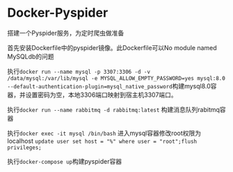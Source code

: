 # Docker-Pyspider
搭建一个Pyspider服务，为定时爬虫做准备

首先安装Dockerfile中的pyspider镜像。此Dockerfile可以No module named MySQLdb的问题

执行`docker run --name mysql -p 3307:3306 -d -v /data/mysql:/var/lib/mysql -e MYSQL_ALLOW_EMPTY_PASSWORD=yes mysql:8.0 --default-authentication-plugin=mysql_native_password`构建mysql8.0容器，并设置密码为空，本地3306端口映射到宿主机3307端口。

执行`docker run --name rabbitmq -d rabbitmq:latest` 构建消息队列rabitmq容器

执行`docker exec -it mysql /bin/bash` 进入mysql容器修改root权限为localhost `update user set host = "%" where user = "root";flush privileges;`

执行`docker-compose up`构建pyspider容器
